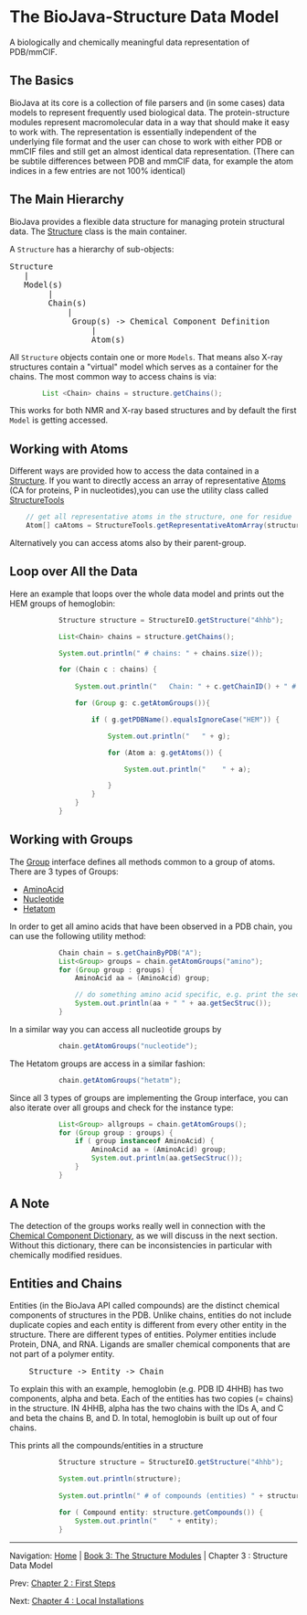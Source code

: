 # The BioJava-Structure Data Model

A biologically and chemically meaningful data representation of PDB/mmCIF.

## The Basics   

BioJava at its core is a collection of file parsers and (in some cases) data models to represent frequently used biological data. The protein-structure modules represent macromolecular data in a way that should make it easy to work with. The representation is essentially independent of the underlying file format and the user can chose to work with either PDB or mmCIF files and still get an almost identical data representation. (There can be subtile differences between PDB and mmCIF data, for example the atom indices in a few entries are not 100% identical)

## The Main Hierarchy

BioJava provides a flexible data structure for managing protein structural data. The 
[Structure](http://www.biojava.org/docs/api/org/biojava/nbio/structure/Structure.html) class is the main container. 

A `Structure` has a hierarchy of sub-objects:

<pre>
Structure 
   |
   Model(s)
        |
        Chain(s)
            |
             Group(s) -> Chemical Component Definition
                 |
                 Atom(s)
</pre>

All `Structure` objects contain one or more `Models`. That means also X-ray structures contain a "virtual" model which serves as a container for the chains. The most common way to access chains is via:

```java
        List <Chain> chains = structure.getChains();
```

This works for both NMR and X-ray based structures and by default the first `Model` is getting accessed.

## Working with Atoms

Different ways are provided how to access the data contained in a [Structure](http://www.biojava.org/docs/api/org/biojava/nbio/structure/Structure.html).
If you want to directly access an array of representative [Atoms](http://www.biojava.org/docs/api/org/biojava/nbio/structure/Atom.html) (CA for proteins, P in nucleotides),you can use the utility class called [StructureTools](http://www.biojava.org/docs/api/org/biojava/nbio/structure/StructureTools.html)

```java
    // get all representative atoms in the structure, one for residue
    Atom[] caAtoms = StructureTools.getRepresentativeAtomArray(structure);
```

Alternatively you can access atoms also by their parent-group.

## Loop over All the Data

Here an example that loops over the whole data model and prints out the HEM groups of hemoglobin:

```java
			Structure structure = StructureIO.getStructure("4hhb");			

			List<Chain> chains = structure.getChains();

			System.out.println(" # chains: " + chains.size());

			for (Chain c : chains) {
				
				System.out.println("   Chain: " + c.getChainID() + " # groups with atoms: " + c.getAtomGroups().size());

				for (Group g: c.getAtomGroups()){

					if ( g.getPDBName().equalsIgnoreCase("HEM")) {

						System.out.println("   " + g);

						for (Atom a: g.getAtoms()) {

							System.out.println("    " + a);

						}
					}
				}
			}
```

## Working with Groups

The [Group](http://www.biojava.org/docs/api/org/biojava/nbio/structure/Group.html) interface defines all methods common to a group of atoms. There are 3 types of Groups:

* [AminoAcid](http://www.biojava.org/docs/api/org/biojava/nbio/structure/AminoAcid.html)
* [Nucleotide](http://www.biojava.org/docs/api/org/biojava/nbio/structure/NucleotideImpl.html) 
* [Hetatom](http://www.biojava.org/docs/api/org/biojava/nbio/structure/HetatomImpl.html) 

In order to get all amino acids that have been observed in a PDB chain, you can use the following utility method:

```java
            Chain chain = s.getChainByPDB("A");
            List<Group> groups = chain.getAtomGroups("amino");
            for (Group group : groups) {
                AminoAcid aa = (AminoAcid) group;

                // do something amino acid specific, e.g. print the secondary structure assignment
                System.out.println(aa + " " + aa.getSecStruc());
            }
```

In a similar way you can access all nucleotide groups by
```java
            chain.getAtomGroups("nucleotide");
```

The Hetatom groups are access in a similar fashion:
```java
            chain.getAtomGroups("hetatm");
```


Since all 3 types of groups are implementing the Group interface, you can also iterate over all groups and check for the instance type:

```java
            List<Group> allgroups = chain.getAtomGroups();
            for (Group group : groups) {
                if ( group instanceof AminoAcid) {
                    AminoAcid aa = (AminoAcid) group;
                    System.out.println(aa.getSecStruc());
                }
            }
```

## A Note

The detection of the groups works really well in connection with the [Chemical Component Dictionary](checmcomp.md), as we will discuss in the next section. Without this dictionary, there can be inconsistencies in particular with chemically modified residues.

## Entities and Chains

Entities (in the BioJava API called compounds) are the distinct chemical components of structures in the PDB. 
Unlike chains, entities do not include duplicate copies and each entity is different from every other 
entity in the structure. There are different types of entities. Polymer entities include Protein, DNA, 
and RNA. Ligands are smaller chemical components that are not part of a polymer entity. 

<pre>
	Structure -> Entity -> Chain
</pre>

To explain this with an example, hemoglobin (e.g. PDB ID 4HHB) has two components, alpha 
and beta. Each of the entities has two copies (= chains) in the structure. IN 4HHB, alpha 
has the two chains with the IDs A, and C and beta the chains B, and D. In total, hemoglobin is 
built up out of four chains.

This prints all the compounds/entities in a structure
```java
			Structure structure = StructureIO.getStructure("4hhb");			

			System.out.println(structure);
						
			System.out.println(" # of compounds (entities) " + structure.getCompounds().size());

			for ( Compound entity: structure.getCompounds()) {
				System.out.println("   " + entity);
			}
```







<!--automatically generated footer-->

---

Navigation:
[Home](../README.md)
| [Book 3: The Structure Modules](README.md)
| Chapter 3 : Structure Data Model

Prev: [Chapter 2 : First Steps](firststeps.md)

Next: [Chapter 4 : Local Installations](caching.md)
